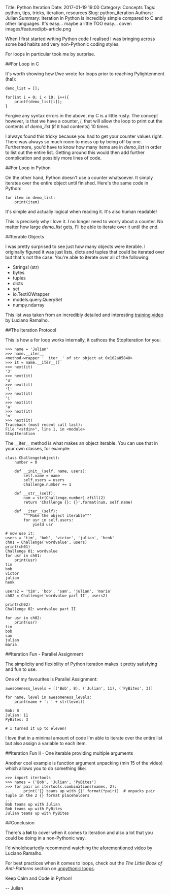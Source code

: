 Title: Python Iteration
Date: 2017-01-19 19:00
Category: Concepts
Tags: python, tips, tricks, iteration, resources
Slug: python_iteration
Authors: Julian
Summary: Iteration in Python is incredibly simple compared to C and other languages. It's easy... maybe a little TOO easy...
cover: images/featured/pb-article.png

When I first started writing Python code I realised I was bringing across some bad habits and very non-Pythonic coding styles.

For loops in particular took me by surprise.


##For Loop in C

It's worth showing how I/we wrote for loops prior to reaching Pylightenment (ha!):

~~~~
demo_list = [];

for(int i = 0; i < 10; i++){
    printf(demo_list[i]);
}
~~~~

Forgive any syntax errors in the above, my C is a little rusty.
The concept however, is that we have a counter, *i*, that will allow the loop to print out the contents of *demo_list* (if it had contents) 10 times.

I always found this tricky because you had to get your counter values right. There was always so much room to mess up by being off by one. Furthermore, you'd have to know how many items are in *demo_list* in order to list out the entire list. Getting around this would then add further complication and possibly more lines of code.


##For Loop in Python

On the other hand, Python doesn't use a counter whatsoever. It simply iterates over the entire object until finished. Here's the same code in Python:

~~~~
for item in demo_list:
    print(item)
~~~~

It's simple and actually logical when reading it. It's also human readable!

This is precisely why I love it. I no longer need to worry about a counter. No matter how large *demo_list* gets, I'll be able to iterate over it until the end.


##Iterable Objects

I was pretty surprised to see just how many objects were iterable. I originally figured it was just lists, dicts and tuples that could be iterated over but that's not the case. You're able to iterate over all of the following:

- Strings! (str)
- bytes
- tuples
- dicts
- set
- io.TextIOWrapper
- models.query.QuerySet
- numpy.ndarray

This list was taken from an incredibly detailed and interesting [training video](https://www.youtube.com/watch?v=o5gByn3RKFI) by Luciano Ramalho.


##The Iteration Protocol

This is how a for loop works internally, it cathces the StopIteration for you:

	>>> name = 'Julian'
	>>> name.__iter__
	<method-wrapper '__iter__' of str object at 0x102a85848>
	>>> it = name.__iter__()
	>>> next(it)
	'J'
	>>> next(it)
	'u'
	>>> next(it)
	'l'
	>>> next(it)
	'i'
	>>> next(it)
	'a'
	>>> next(it)
	'n'
	>>> next(it)
	Traceback (most recent call last):
	File "<stdin>", line 1, in <module>
	StopIteration

The \_\_iter\_\_ method is what makes an object iterable. You can use that in your own classes, for example:

	class Challenge(object):
		number = 0
		
		def __init__(self, name, users):
			self.name = name
			self.users = users
			Challenge.number += 1
		
		def __str__(self):
			num = str(Challenge.number).zfill(2)
			return 'Challenge {}: {}'.format(num, self.name)
		
		def __iter__(self):
			"""Make the object iterable"""
			for usr in self.users:
				yield usr

	# now use it:
	users = 'tim', 'bob', 'victor', 'julian', 'henk'
	ch01 = Challenge('wordvalue', users)
	print(ch01)
	Challenge 01: wordvalue
	for usr in ch01:
		print(usr)
	tim
	bob
	victor
	julian
	henk

	users2 = 'tim', 'bob', 'sam', 'julian', 'maria' 
	ch02 = Challenge('wordvalue part II', users2)

	print(ch02)
	Challenge 02: wordvalue part II

	for usr in ch02:
		print(usr)
	tim
	bob
	sam
	julian
	maria

##Iteration Fun - Parallel Assignment

The simplicity and flexibility of Python iteration makes it pretty satisfying and fun to use.

One of my favourites is Parallel Assignment:

~~~~
awesomeness_levels = [('Bob', 8), ('Julian', 11), ('PyBites', 3)]

for name, level in awesomeness_levels:
    print(name + ': ' + str(level))

Bob: 8
Julian: 11
PyBites: 3

# I turned it up to eleven!
~~~~

I love that in a minimal amount of code I'm able to iterate over the entire list but also assign a variable to each item.

##Iteration Fun II - One iterable providing multiple arguments

Another cool example is function argument unpacking (min 15 of the video) which allows you to do something like:

~~~~
>>> import itertools
>>> names = ('Bob', 'Julian', 'PyBites')
>>> for pair in itertools.combinations(names, 2):
...     print('{} teams up with {}'.format(*pair))  # unpacks pair tuple in the 2 {} format placeholders
... 
Bob teams up with Julian
Bob teams up with PyBites
Julian teams up with PyBites
~~~~

##Conclusion

There's a **lot** to cover when it comes to iteration and also a lot that you could be doing in a non-Pythonic way.

I'd wholeheartedly recommend watching the [aforementioned video](https://www.youtube.com/watch?v=o5gByn3RKFI) by Luciano Ramalho.

For best practices when it comes to loops, check out the *The Little Book of Anti-Patterns* section on [unpythonic loops](http://docs.quantifiedcode.com/python-code-patterns/readability/using_an_unpythonic_loop.html).

Keep Calm and Code in Python!

-- Julian
